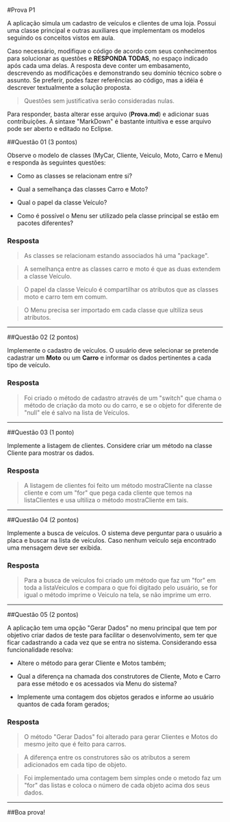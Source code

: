 #Prova P1

A aplicação simula um cadastro de veículos e clientes de uma loja. Possui uma classe principal e outras auxiliares que implementam os modelos seguindo os conceitos vistos em aula. 

Caso necessário, modifique o código de acordo com seus conhecimentos para solucionar as questões e **RESPONDA TODAS**, no espaço indicado após cada uma delas. A resposta deve conter um embasamento, descrevendo as modificações e demonstrando seu domínio técnico sobre o assunto. Se preferir, podes fazer referências ao código, mas a idéia é descrever textualmente a solução proposta.


>Questões sem justificativa serão consideradas nulas.

Para responder, basta alterar esse arquivo (**Prova.md**) e adicionar suas contribuições. A sintaxe "MarkDown" é bastante intuitiva e esse arquivo pode ser aberto e editado no Eclipse.


##Questão 01 (3 pontos)

Observe o modelo de classes (MyCar, Cliente, Veiculo, Moto, Carro e Menu) e responda às seguintes questões:

* Como as classes se relacionam entre si?


* Qual a semelhança das classes Carro e Moto?


* Qual o papel da classe Veículo?


* Como é possível o Menu ser utilizado pela classe principal se estão em pacotes diferentes?



### Resposta
> As classes se relacionam estando associados há uma "package".

> A semelhança entre as classes carro e moto é que as duas extendem a classe Veículo.

> O papel da classe Veículo é compartilhar os atributos que as classes moto e carro tem em comum.

> O Menu precisa ser importado em cada classe que ultiliza seus atributos.

___________

##Questão 02 (2 pontos)


Implemente o cadastro de veículos. O usuário deve selecionar se pretende cadastrar um **Moto** ou um **Carro** e informar os dados pertinentes a cada tipo de veículo.


### Resposta

> Foi criado o método de cadastro através de um "switch" que chama o método de criação da moto ou do carro, e se o objeto for diferente de "null" ele é salvo na lista de Veículos.


__________

##Questão 03 (1 ponto)


Implemente a listagem de clientes. Considere criar um método na classe Cliente para mostrar os dados.


### Resposta

> A listagem de clientes foi feito um método mostraCliente na classe cliente e com um "for" que pega cada cliente que temos na listaClientes e usa ultiliza o método mostraCliente em tais.


__________

##Questão 04 (2 pontos)


Implemente a busca de veículos. O sistema deve perguntar para o usuário a placa e buscar na lista de veículos. Caso nenhum veículo seja encontrado uma mensagem deve ser exibida.


### Resposta

> Para a busca de veículos foi criado um método que faz um "for" em toda a listaVeiculos e compara o que foi digitado pelo usuário, se for igual o método imprime o Veiculo na tela, se não imprime um erro.


__________

##Questão 05 (2 pontos)


A aplicação tem uma opção "Gerar Dados" no menu principal que tem por objetivo criar dados de teste para facilitar o desenvolvimento, sem ter que ficar cadastrando a cada vez que se entra no sistema. Considerando essa funcionalidade resolva: 


* Altere o método para gerar Cliente e Motos também;

* Qual a diferença na chamada dos construtores de Cliente, Moto e Carro para esse método e os acessados via Menu do sistema?

* Implemente uma contagem dos objetos gerados e informe ao usuário quantos de cada foram gerados;



### Resposta

> O método "Gerar Dados" foi alterado para gerar Clientes e Motos do mesmo jeito que é feito para carros.

> A diferença entre os construtores são os atributos a serem adicionados em cada tipo de objeto.

> Foi implementado uma contagem bem simples onde o metodo faz um "for" das listas e coloca o número de cada objeto acima dos seus dados.


__________




##Boa prova!